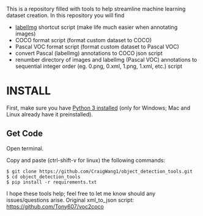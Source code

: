 This is a repository filled with tools to help streamline machine learning dataset creation.
In this repository you will find
- [labelImg](https://github.com/tzutalin/labelImg.git) shortcut script (make life much easier when annotating images)
- COCO format script (format custom dataset to COCO)
- Pascal VOC format script (format custom dataset to Pascal VOC)
- convert Pascal (labelImg) annotations to COCO json script
- renumber directory of images and labelImg (Pascal VOC) annotations to sequential integer order (eg. 0.png, 0.xml, 1.png, 1.xml, etc.) script

# **INSTALL**
First, make sure you have [Python 3 installed](https://www.python.org/downloads/) (only for Windows; Mac and Linux already have it preinstalled).

## Get Code
Open terminal.

Copy and paste (ctrl-shift-v for linux) the following commands:

```
$ git clone https://github.com/CraigWang1/object_detection_tools.git
$ cd object_detection_tools
$ pip install -r requirements.txt
```




I hope these tools help; feel free to let me know should any issues/questions arise.
Original xml_to_json script: https://github.com/Tony607/voc2coco
